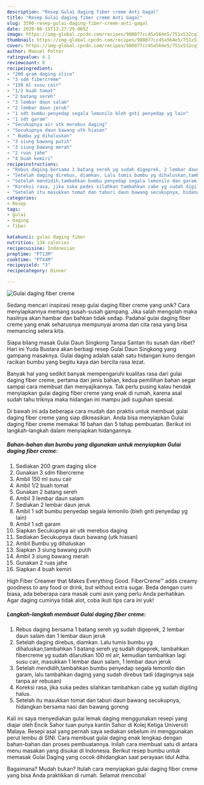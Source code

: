 ```yaml
---
description: "Resep Gulai daging fiber creme Anti Gagal"
title: "Resep Gulai daging fiber creme Anti Gagal"
slug: 3590-resep-gulai-daging-fiber-creme-anti-gagal
date: 2020-06-15T13:27:29.065Z
image: https://img-global.cpcdn.com/recipes/980077cc45a564e5/751x532cq70/gulai-daging-fiber-creme-foto-resep-utama.jpg
thumbnail: https://img-global.cpcdn.com/recipes/980077cc45a564e5/751x532cq70/gulai-daging-fiber-creme-foto-resep-utama.jpg
cover: https://img-global.cpcdn.com/recipes/980077cc45a564e5/751x532cq70/gulai-daging-fiber-creme-foto-resep-utama.jpg
author: Manuel Potter
ratingvalue: 4.1
reviewcount: 8
recipeingredient:
- "200 gram daging slice"
- "3 sdm fibercreme"
- "150 ml susu cair"
- "1/2 buah tomat"
- "2 batang sereh"
- "3 lembar daun salam"
- "2 lembar daun jeruk"
- "1 sdt bumbu penyedap segala lemonilo bleh gnti penyedap yg lain"
- "1 sdt garam"
- "Secukupnya air utk merebus daging"
- "Secukupnya daun bawang utk hiasan"
- " Bumbu yg dihaluskan"
- "3 siung bawang putih"
- "3 siung bawang merah"
- "2 ruas jahe"
- "4 buah kemiri"
recipeinstructions:
- "Rebus daging bersama 1 batang sereh yg sudah digeprek, 2 lembar daun salam dan 1 lembar daun jeruk"
- "Setelah daging direbus, diamkan. Lalu tumis bumbu yg dihaluskan,tambahkan 1 batang sereh yg sudah digeprek, tambahkan fibercreme yg sudah dilarutkan 100 ml air, kemudian tambahkan lagi susu cair, masukkan 1 lembar daun salam, 1 lembar daun jeruk"
- "Setelah mendidih,tambahkan bumbu penyedap segala lemonilo dan garam, lalu tambahkan daging yang sudah direbus tadi (dagingnya saja tanpa air rebusan)"
- "Koreksi rasa, jika suka pedes silahkan tambahkan cabe yg sudah digiling halus."
- "Setelah itu masukkan tomat dan taburi daun bawang secukupnya, hidangkan bersama nasi dan bawang goreng"
categories:
- Resep
tags:
- gulai
- daging
- fiber

katakunci: gulai daging fiber 
nutrition: 134 calories
recipecuisine: Indonesian
preptime: "PT13M"
cooktime: "PT44M"
recipeyield: "3"
recipecategory: Dinner

---
```



![Gulai daging fiber creme](https://img-global.cpcdn.com/recipes/980077cc45a564e5/751x532cq70/gulai-daging-fiber-creme-foto-resep-utama.jpg)

Sedang mencari inspirasi resep gulai daging fiber creme yang unik? Cara menyiapkannya memang susah-susah gampang. Jika salah mengolah maka hasilnya akan hambar dan bahkan tidak sedap. Padahal gulai daging fiber creme yang enak seharusnya mempunyai aroma dan cita rasa yang bisa memancing selera kita.

Siapa bilang masak Gulai Daun Singkong Tanpa Santan itu susah dan ribet? Hari ini Yuda Bustara akan berbagi resep Gulai Daun Singkong yang gampang masaknya. Gulai daging adalah salah satu hidangan kuno dengan racikan bumbu yang begitu kaya dan bercita rasa lezat.

Banyak hal yang sedikit banyak mempengaruhi kualitas rasa dari gulai daging fiber creme, pertama dari jenis bahan, kedua pemilihan bahan segar sampai cara membuat dan menyajikannya. Tak perlu pusing kalau hendak menyiapkan gulai daging fiber creme yang enak di rumah, karena asal sudah tahu triknya maka hidangan ini mampu jadi suguhan spesial.


Di bawah ini ada beberapa cara mudah dan praktis untuk membuat gulai daging fiber creme yang siap dikreasikan. Anda bisa menyiapkan Gulai daging fiber creme memakai 16 bahan dan 5 tahap pembuatan. Berikut ini langkah-langkah dalam menyiapkan hidangannya.

<!--inarticleads1-->

##### Bahan-bahan dan bumbu yang digunakan untuk menyiapkan Gulai daging fiber creme:

1. Sediakan 200 gram daging slice
1. Gunakan 3 sdm fibercreme
1. Ambil 150 ml susu cair
1. Ambil 1/2 buah tomat
1. Gunakan 2 batang sereh
1. Ambil 3 lembar daun salam
1. Sediakan 2 lembar daun jeruk
1. Ambil 1 sdt bumbu penyedap segala lemonilo (bleh gnti penyedap yg lain)
1. Ambil 1 sdt garam
1. Siapkan Secukupnya air utk merebus daging
1. Sediakan Secukupnya daun bawang (utk hiasan)
1. Ambil  Bumbu yg dihaluskan
1. Siapkan 3 siung bawang putih
1. Ambil 3 siung bawang merah
1. Gunakan 2 ruas jahe
1. Siapkan 4 buah kemiri


High Fiber Creamer that Makes Everything Good. FiberCreme™ adds creamy goodness to any food or drink, but without extra sugar. Beda dengan cumi biasa, ada beberapa cara masak cumi asin yang perlu Anda perhatikan. Agar daging cuminya tidak alot, coba ikuti tips cara ini yuk! 

<!--inarticleads2-->

##### Langkah-langkah membuat Gulai daging fiber creme:

1. Rebus daging bersama 1 batang sereh yg sudah digeprek, 2 lembar daun salam dan 1 lembar daun jeruk
1. Setelah daging direbus, diamkan. Lalu tumis bumbu yg dihaluskan,tambahkan 1 batang sereh yg sudah digeprek, tambahkan fibercreme yg sudah dilarutkan 100 ml air, kemudian tambahkan lagi susu cair, masukkan 1 lembar daun salam, 1 lembar daun jeruk
1. Setelah mendidih,tambahkan bumbu penyedap segala lemonilo dan garam, lalu tambahkan daging yang sudah direbus tadi (dagingnya saja tanpa air rebusan)
1. Koreksi rasa, jika suka pedes silahkan tambahkan cabe yg sudah digiling halus.
1. Setelah itu masukkan tomat dan taburi daun bawang secukupnya, hidangkan bersama nasi dan bawang goreng


Kali ini saya menyediakan gulai lemak daging menggunakan resepi yang diajar oleh Encik Sahor tuan punya kantin Sahor di Kolej Ketiga Universiti Malaya. Resepi asal yang pernah saya sediakan sebelum ini menggunakan perut lembu di SINI. Cara membuat gulai daging enak lengkap dengan bahan-bahan dan proses pembuatannya. Inilah cara membuat satu di antara menu masakan yang disukai di Indonesia. Berikut resep bumbu untuk memasak Gulai Daging yang cocok dihidangkan saat perayaan Idul Adha. 

Bagaimana? Mudah bukan? Itulah cara menyiapkan gulai daging fiber creme yang bisa Anda praktikkan di rumah. Selamat mencoba!
